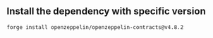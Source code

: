 ## Install the dependency with specific version

```
forge install openzeppelin/openzeppelin-contracts@v4.8.2
```